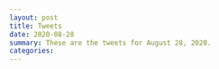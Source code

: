 ```yaml
---
layout: post
title: Tweets
date: 2020-08-28
summary: These are the tweets for August 28, 2020.
categories:
---
```



